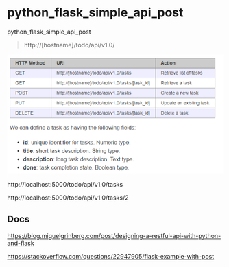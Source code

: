 # python_flask_simple_api_post
python_flask_simple_api_post

> http://[hostname]/todo/api/v1.0/

<img src="img/h1.png">

http://localhost:5000/todo/api/v1.0/tasks

http://localhost:5000/todo/api/v1.0/tasks/2


## Docs

https://blog.miguelgrinberg.com/post/designing-a-restful-api-with-python-and-flask

https://stackoverflow.com/questions/22947905/flask-example-with-post